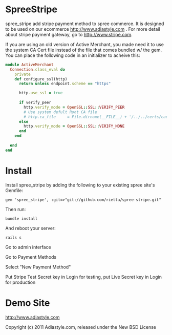 SpreeStripe
===========

spree_stripe add stripe payment method to spree commerce. It is designed to be used on our ecommerce http://www.adiastyle.com . For more detail about stripe payment gateway, go to http://www.stripe.com.

If you are using an old version of Active Merchant, you made need it to use the system CA Cert file instead of the file that comes bundled w/ the gem.  You can place the following code in an initializer to acheive this:

````rb
module ActiveMerchant
  Connection.class_eval do
    private
    def configure_ssl(http)
      return unless endpoint.scheme == "https"

      http.use_ssl = true
      
      if verify_peer
        http.verify_mode = OpenSSL::SSL::VERIFY_PEER
        # Use system defult Root CA file
        # http.ca_file     = File.dirname(__FILE__) + '/../../certs/cacert.pem'
      else               
        http.verify_mode = OpenSSL::SSL::VERIFY_NONE
      end
    end
    
  end
end
````


Install
=======

Install spree_stripe by adding the following to your existing spree site's Gemfile:

	gem 'spree_stripe', :git=>"git://github.com/rietta/spree-stripe.git"

Then run:

	bundle install

And reboot your server:

	rails s

Go to admin interface

Go to Payment Methods

Select "New Payment Method"

Put Stripe Test Secret key in Login for testing, put Live Secret key in Login for production

Demo Site
=========

http://www.adiastyle.com

Copyright (c) 2011 Adiastyle.com, released under the New BSD License
